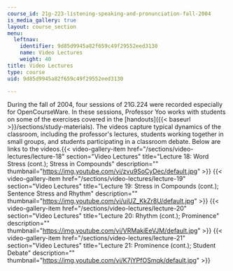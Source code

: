 ```yaml
---
course_id: 21g-223-listening-speaking-and-pronunciation-fall-2004
is_media_gallery: true
layout: course_section
menu:
  leftnav:
    identifier: 9d85d9945a82f659c49f29552eed3130
    name: Video Lectures
    weight: 40
title: Video Lectures
type: course
uid: 9d85d9945a82f659c49f29552eed3130

---
```


During the fall of 2004, four sessions of 21G.224 were recorded especially for OpenCourseWare. In these sessions, Professor Yoo works with students on some of the exercises covered in the [handouts]({{< baseurl >}}/sections/study-materials). The videos capture typical dynamics of the classroom, including the professor's lectures, students working together in small groups, and students participating in a classroom debate. Below are links to the videos.{{< video-gallery-item href="/sections/video-lectures/lecture-18" section="Video Lectures" title="Lecture 18: Word Stress (cont.); Stress in Compounds" description="" thumbnail="https://img.youtube.com/vi/zvu9SoCyDec/default.jpg" >}} {{< video-gallery-item href="/sections/video-lectures/lecture-19" section="Video Lectures" title="Lecture 19: Stress in Compounds (cont.); Sentence Stress and Rhythm" description="" thumbnail="https://img.youtube.com/vi/uiUZ_KkZr8U/default.jpg" >}} {{< video-gallery-item href="/sections/video-lectures/lecture-20" section="Video Lectures" title="Lecture 20: Rhythm (cont.); Prominence" description="" thumbnail="https://img.youtube.com/vi/VRMakiEeVJM/default.jpg" >}} {{< video-gallery-item href="/sections/video-lectures/lecture-21" section="Video Lectures" title="Lecture 21: Prominence (cont.); Student Debate" description="" thumbnail="https://img.youtube.com/vi/K7jYPfOSmqk/default.jpg" >}}